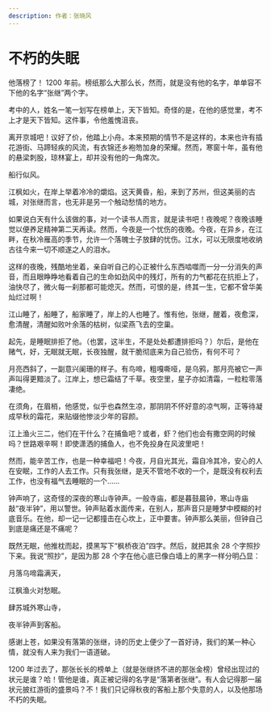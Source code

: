 ```yaml
---
description: 作者：张晓风
---
```


# 不朽的失眠

他落榜了！ 1200 年前。榜纸那么大那么长，然而，就是没有他的名字，单单容不下他的名字“张继”两个字。

考中的人，姓名一笔一划写在榜单上，天下皆知。奇怪的是，在他的感觉里，考不上才是天下皆知。这件事，令他羞愧沮丧。

离开京城吧！议好了价，他踏上小舟。本来预期的情节不是这样的，本来也许有插花游街、马蹄轻疾的风流，有衣锦还乡袍笏加身的荣耀。然而，寒窗十年，虽有他的悬梁刺股，琼林宴上，却并没有他的一角席次。

船行似风。

江枫如火，在岸上举着冷冷的爝焰。这天黄昏，船，来到了苏州，但这美丽的古城，对张继而言，也无非是另一个触动愁情的地方。

如果说白天有什么该做的事，对一个读书人而言，就是读书吧！夜晚呢？夜晚该睡觉以便养足精神第二天再读。然而，今夜是一个忧伤的夜晚。今夜，在异乡，在江畔，在秋冷雁高的季节，允许一个落魄士子放肆的忧伤。江水，可以无限度地收纳古往今来一切不顺遂之人的泪水。

这样的夜晚，残酷地坐着，亲自听自己的心正被什么东西啮噬而一分一分消失的声音，而且眼睁睁地看着自己的生命如劲风中的残灯，所有的力气都花在抗拒上了，油快尽了，微火每一刹那都可能熄灭。然而，可恨的是，终其一生，它都不曾华美灿烂过啊！

江山睡了，船睡了，船家睡了，岸上的人也睡了。惟有他，张继，醒着，夜愈深，愈清醒，清醒如败叶余落的枯树，似梁燕飞去的空巢。

起先，是睡眠排拒了他。（也罢，这半生，不是处处都遭排拒吗？）尔后，是他在赌气，好，无眠就无眠，长夜独醒，就干脆彻底来为自己验伤，有何不可？

月亮西斜了，一副意兴阑珊的样子。有鸟啼，粗嘎嘶哑，是乌鸦，那月亮被它一声声叫得更黯淡了。江岸上，想已霜结了千草。夜空里，星子亦如清霜，一粒粒零落凄绝。

在须角，在眉梢，他感觉，似乎也森然生凉，那阴阴不怀好意的凉气啊，正等待凝成早秋的霜花，来贴缀他惨淡少年的容颜。

江上渔火三二，他们在干什么？在捕鱼吧？或者，虾？他们也会有撒空网的时候吗？世路艰辛啊！即使潇洒的捕鱼人，也不免投身在风波里吧！

然而，能辛苦工作，也是一种幸福吧！今夜，月自光其光，霜自冷其冷，安心的人在安眠，工作的人去工作。只有我张继，是天不管地不收的一个，是既没有权利去工作，也没有福气去睡眠的一个……

钟声响了，这奇怪的深夜的寒山寺钟声。一般寺庙，都是暮鼓晨钟，寒山寺庙敲“夜半钟”，用以警世。钟声贴着水面传来，在别人，那声音只是睡梦中模糊的衬底音乐。在他，却一记一记都撞击在心坎上，正中要害。钟声那么美丽，但钟自己到底是痛还是不痛呢？

既然无眠，他推枕而起，摸黑写下“枫桥夜泊”四字。然后，就把其余 28 个字照抄下来。我说“照抄”，是因为那 28 个字在他心底已像白墙上的黑字一样分明凸显：

月落乌啼霜满天，

江枫渔火对愁眠。

肆苏城外寒山寺，

夜半钟声到客船。

感谢上苍，如果没有落第的张继，诗的历史上便少了一首好诗，我们的某一种心情，就没有人来为我们一语道破。

1200 年过去了，那张长长的榜单上（就是张继挤不进的那张金榜）曾经出现过的状元是谁？哈！管他是谁，真正被记得的名字是“落第者张继”。有人会记得那一届状元披红游街的盛景吗？不！我们只记得秋夜的客船上那个失意的人，以及他那场不朽的失眠。
